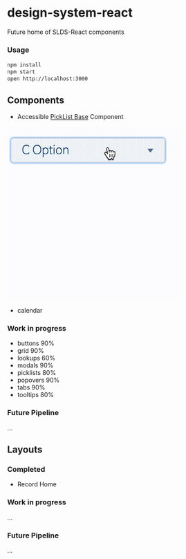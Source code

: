 design-system-react
=====================

Future home of SLDS-React components

### Usage

```
npm install
npm start
open http://localhost:3000
```

## Components

* Accessible [PickList Base](http://www.lightningdesignsystem.com/components/picklists#base&role=regular&status=all) Component

[![browser support](/readme-assets/SLDSPicklistBase.gif)](/readme-assets/SLDSPicklistBase.gif)

* calendar

### Work in progress
* buttons 90%
* grid 90%
* lookups 60%
* modals 90%
* picklists 80%
* popovers 90%
* tabs 90%
* tooltips 80%

### Future Pipeline
...

## Layouts

### Completed

* Record Home

### Work in progress
...

### Future Pipeline
...
